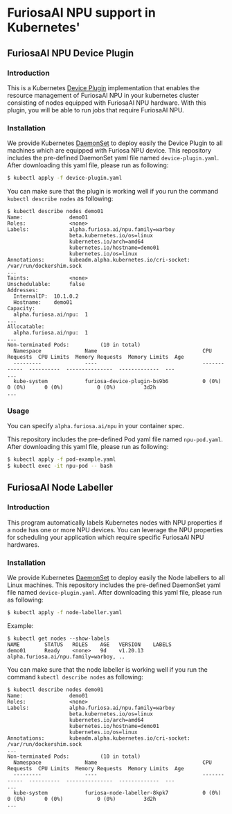 # FuriosaAI NPU support in Kubernetes'
## FuriosaAI NPU Device Plugin
### Introduction
This is a Kubernetes [Device Plugin](https://kubernetes.io/docs/concepts/extend-kubernetes/compute-storage-net/device-plugins/) implementation 
that enables the resource management of FuriosaAI NPU in your kubernetes cluster 
consisting of nodes equipped with FuriosaAI NPU hardware.
With this plugin, you will be able to run jobs that require FuriosaAI NPU.

### Installation
We provide Kubernetes [DaemonSet](https://kubernetes.io/docs/concepts/workloads/controllers/daemonset/) to deploy 
easily the Device Plugin to all machines which are equipped with Furiosa NPU device. 
This repository includes the pre-defined DaemonSet yaml file named `device-plugin.yaml`.
After downloading this yaml file, please run as following:
```sh
$ kubectl apply -f device-plugin.yaml
```

You can make sure that the plugin is working well if you run the command ```kubectl describe nodes``` as following:   
```
$ kubectl describe nodes demo01
Name:               demo01
Roles:              <none>
Labels:             alpha.furiosa.ai/npu.family=warboy
                    beta.kubernetes.io/os=linux
                    kubernetes.io/arch=amd64
                    kubernetes.io/hostname=demo01
                    kubernetes.io/os=linux
Annotations:        kubeadm.alpha.kubernetes.io/cri-socket: /var/run/dockershim.sock
...
Taints:             <none>
Unschedulable:      false
Addresses:
  InternalIP:  10.1.0.2
  Hostname:    demo01
Capacity:
  alpha.furiosa.ai/npu:  1
...
Allocatable:
  alpha.furiosa.ai/npu:  1
...
Non-terminated Pods:          (10 in total)
  Namespace              Name                                  CPU Requests  CPU Limits  Memory Requests  Memory Limits  Age
  ---------              ----                                  ------------  ----------  ---------------  -------------  ---
...
  kube-system            furiosa-device-plugin-bs9b6           0 (0%)        0 (0%)      0 (0%)           0 (0%)         3d2h
...
```

### Usage
You can specify `alpha.furiosa.ai/npu` in your container spec.

This repository includes the pre-defined Pod yaml file named `npu-pod.yaml`.
After downloading this yaml file, please run as following:
```sh
$ kubectl apply -f pod-example.yaml
$ kubectl exec -it npu-pod -- bash
```


## FuriosaAI Node Labeller
### Introduction
This program automatically labels Kubernetes nodes with NPU properties if a node has 
one or more NPU devices. You can leverage the NPU properties for scheduling 
your application which require specific FuriosaAI NPU hardwares.

### Installation 
We provide Kubernetes [DaemonSet](https://kubernetes.io/docs/concepts/workloads/controllers/daemonset/) to deploy easily the Node labellers to all Linux machines. 
This repository includes the pre-defined DaemonSet yaml file named `device-plugin.yaml`.
After downloading this yaml file, please run as following:
```sh
$ kubectl apply -f node-labeller.yaml
```

Example:
```
$ kubectl get nodes --show-labels
NAME        STATUS   ROLES    AGE   VERSION    LABELS
demo01      Ready    <none>   9d    v1.20.13   alpha.furiosa.ai/npu.family=warboy, ..
```

You can make sure that the node labeller is working well if you run the command ```kubectl describe nodes``` as following:   
```
$ kubectl describe nodes demo01
Name:               demo01
Roles:              <none>
Labels:             alpha.furiosa.ai/npu.family=warboy
                    beta.kubernetes.io/os=linux
                    kubernetes.io/arch=amd64
                    kubernetes.io/hostname=demo01
                    kubernetes.io/os=linux
Annotations:        kubeadm.alpha.kubernetes.io/cri-socket: /var/run/dockershim.sock
...
Non-terminated Pods:          (10 in total)
  Namespace              Name                                  CPU Requests  CPU Limits  Memory Requests  Memory Limits  Age
  ---------              ----                                  ------------  ----------  ---------------  -------------  ---
...
  kube-system            furiosa-node-labeller-8kpk7           0 (0%)        0 (0%)      0 (0%)           0 (0%)         3d2h
...
```